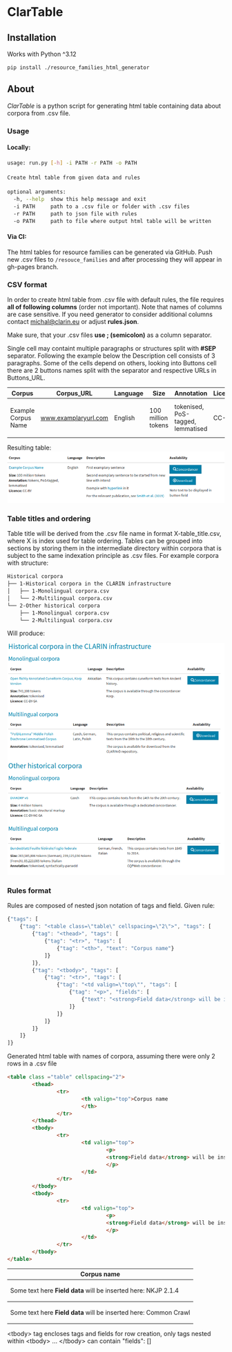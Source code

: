 ClarTable
=========

Installation
------------
Works with Python ^3.12
```bash
pip install ./resource_families_html_generator
```

About
-----
*ClarTable* is a python script for generating html table containing data about corpora from .csv file.


### Usage

#### Locally:
```bash
usage: run.py [-h] -i PATH -r PATH -o PATH

Create html table from given data and rules

optional arguments:
  -h, --help  show this help message and exit
  -i PATH     path to a .csv file or folder with .csv files
  -r PATH     path to json file with rules
  -o PATH     path to file where output html table will be written
```

#### Via CI:
The html tables for resource families can be generated via GitHub. Push new .csv files to `/resouce_families` and after processing they will appear in gh-pages branch.   

### CSV format
In order to create html table from .csv file with default rules, the file requires __all of following columns__ (order not important). Note that names of columns are case sensitive. If you need generator to consider additional columns contact <michal@clarin.eu> or adjust __rules.json__.

Make sure, that your .csv files __use ; (semicolon)__ as a column separator. 

Single cell may containt multiple paragraphs or structures split with __#SEP__ separator. Following the example below the Description cell consists of 3 paragraphs. Some of the cells depend on others, looking into Buttons cell there are 2 buttons names split with the separator and respective URLs in Buttons_URL.

Corpus | Corpus_URL | Language | Size | Annotation | Licence | Description | Buttons | Buttons_URL | Publication | Publication_URL | Note
-------|------------|----------|------|------------|---------|-------------|---------|-------------|-------------|-----------------|-------
Example Corpus Name | www.examplaryurl.com | English | 100 million tokens | tokenised, PoS-tagged, lemmatised | CC-BY | First examplary sentence #SEPSecond examplary sentence to be started from new line #SEPExample with ```<a href="http://some.url">hyperlink</a>``` in it | Concordancer#SEPDownload | https://www.concordancer.com/ #SEPhttps://www.download.com | Smith et al. (3019) | https://publication.url | Note text to be displayed in button field

Resulting table:
![Examplary table](docs/media/example.png)

### Table titles and ordering
Table title will be derived from the .csv file name in format X-table_title.csv, where X is index used for table ordering. 
Tables can be grouped into sections by storing them in the intermediate directory within corpora that is subject to the same indexation principle as .csv files.
For example corpora with structure:
```bash
Historical corpora
├── 1-Historical corpora in the CLARIN infrastructure
│   ├── 1-Monolingual corpora.csv
│   └── 2-Multilingual corpora.csv
└── 2-Other historical corpora
    ├── 1-Monolingual corpora.csv
    └── 2-Multilingual corpora.csv
```
Will produce:

![Examplary corpora](docs/media/corpora.png)

### Rules format
Rules are composed of nested json notation of tags and field. 
Given rule:
```javascript
{"tags": [
	{"tag": "<table class=\"table\" cellspacing=\"2\">", "tags": [
		{"tag": "<thead>", "tags": [
			{"tag": "<tr>", "tags": [
				{"tag": "<th>", "text": "Corpus name"}
			]}	
		]},
		{"tag": "<tbody>", "tags": [
			{"tag": "<tr>", "tags": [
				{"tag": "<td valign=\"top\"", "tags": [
					{"tag": "<p>", "fields": [
						{"text": "<strong>Field data</strong> will be inserted here: %s", "columns": ['column_name_in_csv_file']}
					]}
				]}
			]}
		]}
	]}
]}
```

Generated html table with names of corpora, assuming there were only 2 rows in a .csv file
```html
<table class ="table" cellspacing="2">
        <thead>
                <tr>
                        <th valign="top">Corpus name
                        </th>
                </tr>
        </thead>
        <tbody>
                <tr>
                        <td valign="top">
                                <p>
                                <strong>Field data</strong> will be inserted here: NKJP 2.1.4
                                </p>
                        </td>
                </tr>
        </tbody>
        <tbody>
                <tr>
                        <td valign="top">
                                <p>
                                <strong>Field data</strong> will be inserted here: Common Crawl
                                </p>
                        </td>
                </tr>
        </tbody>
</table>

```
<table class ="table" cellspacing="2">
        <thead>
                <tr>
                        <th valign="top">Corpus name
                        </th>
                </tr>
        </thead>
        <tbody>
                <tr>
                        <td valign="top">
                                <p>Some text here
                                <strong>Field data</strong> will be inserted here: NKJP 2.1.4
                                </p>
                        </td>
                </tr>
        </tbody>
        <tbody>
                <tr>
                        <td valign="top">
                                <p>Some text here
                                <strong>Field data</strong> will be inserted here: Common Crawl
                                </p>
                        </td>
                </tr>
        </tbody>
</table>



\<tbody\> tag encloses tags and fields for row creation, only tags nested within \<tbody\> ... \</tbody\> can contain "fields": []

	
